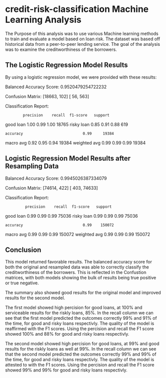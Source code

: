 # credit-risk-classification Machine Learning Analysis

The Purpose of this analysis was to use various Machine learning methods to train and evaluate a model based on loan risk. The dataset was based off historical data from a peer-to-peer lending service. The goal of the analysis was to examine the creditworthiness  of the borrowers.

## The Logistic Regression Model Results

By using a logistic regression model, we were provided with these results:

Balanced Accuracy Score: 0.9520479254722232

Confusion Matrix:
[18663,   102]
[   56,   563]

Classification Report:

            precision    recall  f1-score   support

   good loan       1.00      0.99      1.00     18765
  risky loan       0.85      0.91      0.88       619

    accuracy                           0.99     19384
   macro avg       0.92      0.95      0.94     19384
weighted avg       0.99      0.99      0.99     19384

## Logistic Regression Model Results after Resampling Data 

Balanced Accuracy Score: 0.9945026387334079

Confusion Matrix:
[74614,   422]
[  403, 74633]

Classification Report:

             precision    recall  f1-score   support

   good loan       0.99      0.99      0.99     75036
  risky loan       0.99      0.99      0.99     75036

    accuracy                           0.99    150072
   macro avg       0.99      0.99      0.99    150072
weighted avg       0.99      0.99      0.99    150072

## Conclusion

This model returned favorable results. The balanced accuracy score for both the original and resampled data was able to correctly classify the creditworthiness of the borrowers. This is reflected in the Confustion matrices, with both models showing the bulk of results being true positive or true negative.

The summary also showed good results for the original model and improved results for the second model. 

The first model showed high percision for good loans, at 100% and serviceable results for the riskly loans, 85%. In the recall column we can see that the first model predicted the outcomes correctly 99% and 91% of the time, for good and risky loans respectivly. The quality of the model is reaffirmed with the F1 scores. Using the percision and recall the F1 score showed 100% and 88% for good and risky loans respectivly.

The second model showed high percision for good loans, at 99% and good results for the riskly loans as well at 99%. In the recall column we can see that the second model predicted the outcomes correctly 99% and 99% of the time, for good and risky loans respectivly. The quality of the model is attested to with the F1 scores. Using the percision and recall the F1 score showed 99% and 99% for good and risky loans respectivly.
